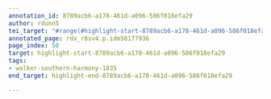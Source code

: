 ```yaml
---
annotation_id: 8789acb6-a178-461d-a096-586f018efa29
author: rdunn5
tei_target: "#range(#highlight-start-8789acb6-a178-461d-a096-586f018efa29, #highlight-end-8789acb6-a178-461d-a096-586f018efa29)"
annotated_page: rdx_r8sv4.p.idm58177936
page_index: 50
target: highlight-start-8789acb6-a178-461d-a096-586f018efa29
tags:
- walker-southern-harmony-1835
end_target: highlight-end-8789acb6-a178-461d-a096-586f018efa29

---
```

